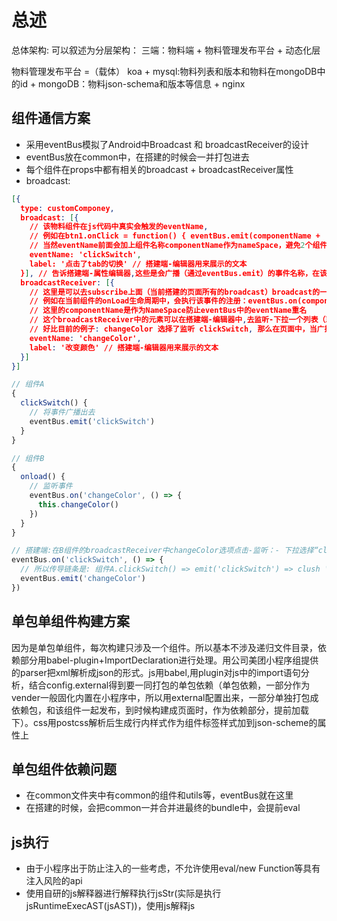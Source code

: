 # 总述
总体架构: 可以叙述为分层架构：
三端：物料端 + 物料管理发布平台 + 动态化层

物料管理发布平台 =（载体） koa + mysql:物料列表和版本和物料在mongoDB中的id + mongoDB：物料json-schema和版本等信息 + nginx

## 组件通信方案
- 采用eventBus模拟了Android中Broadcast 和 broadcastReceiver的设计
- eventBus放在common中，在搭建的时候会一并打包进去
- 每个组件在props中都有相关的broadcast + broadcastReceiver属性
- broadcast: 
```json
[{
  type: customComponey,
  broadcast: [{
    // 该物料组件在js代码中真实会触发的eventName, 
    // 例如在btn1.onClick = function() { eventBus.emit(componentName + 'clickSwitch') }, 
    // 当然eventName前面会加上组件名称componentName作为nameSpace，避免2个组件的eventName一样
    eventName: 'clickSwitch',
    label: '点击了tab的切换' // 搭建端-编辑器用来展示的文本
  }], // 告诉搭建端-属性编辑器,这些是会广播（通过eventBus.emit）的事件名称，在该组件内部会在各自地方使用eventBus.emit()
  broadcastReceiver: [{
    // 这里是可以去subscribe上面（当前搭建的页面所有的broadcast）broadcast的一些eventName, 这些event的handler是在当前组件初始化阶段就会注册好的
    // 例如在当前组件的onLoad生命周期中，会执行该事件的注册：eventBus.on(componentName + 'changeColor')
    // 这里的componentName是作为NameSpace防止eventBus中的eventName重名
    // 这个broadcastReceiver中的元素可以在搭建端-编辑器中,去监听-下拉一个列表（就是当前页面所有组件的broadcast）,可以选择一个事件监听,监听的动作其实就是将当前eventName包装为触发函数，加入到broadcast广播的事件对应的handleList
    // 好比目前的例子: changeColor 选择了监听 clickSwitch, 那么在页面中，当广播事件clickSwitch被emit的时候，会触发handlerList中注册的handle,在该handle中会执行：eventBus.emit('changeColor'),则会执行当前组件注册的监听的changeColor的handle：真实地去改变颜色
    eventName: 'changeColor',
    label: '改变颜色' // 搭建端-编辑器用来展示的文本
  }]
}]
```
```js
// 组件A
{
  clickSwitch() {
    // 将事件广播出去
    eventBus.emit('clickSwitch')
  }
}

// 组件B
{
  onload() {
    // 监听事件
    eventBus.on('changeColor', () => {
      this.changeColor()
    })
  }
}

// 搭建端:在B组件的broadcastReceiver中changeColor选项点击-监听：- 下拉选择“clickSwitch”, 这里的回调会加到clickSwitch的handleList中
eventBus.on('clickSwitch', () => {
  // 所以传导链条是: 组件A.clickSwitch() => emit('clickSwitch') => clush 'clickSwitch': handleList => emit('changeColor') => handler: this.changeColor() 
  eventBus.emit('changeColor')
})
```

## 单包单组件构建方案
因为是单包单组件，每次构建只涉及一个组件。所以基本不涉及递归文件目录，依赖部分用babel-plugin+ImportDeclaration进行处理。用公司美团小程序组提供的parser把xml解析成json的形式。js用babel,用plugin对js中的import语句分析，结合config.external得到要一同打包的单包依赖（单包依赖，一部分作为vender一般固化内置在小程序中，所以用external配置出来，一部分单独打包成依赖包，和该组件一起发布，到时候构建成页面时，作为依赖部分，提前加载下）。css用postcss解析后生成行内样式作为组件标签样式加到json-scheme的属性上

## 单包组件依赖问题
- 在common文件夹中有common的组件和utils等，eventBus就在这里
- 在搭建的时候，会把common一并合并进最终的bundle中，会提前eval

## js执行
- 由于小程序出于防止注入的一些考虑，不允许使用eval/new Function等具有注入风险的api
- 使用自研的js解释器进行解释执行jsStr(实际是执行jsRuntimeExecAST(jsAST))，使用js解释js

